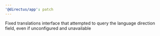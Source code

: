 ```yaml
---
'@directus/app': patch
---
```


Fixed translations interface that attempted to query the language direction field, even if unconfigured and unavailable
